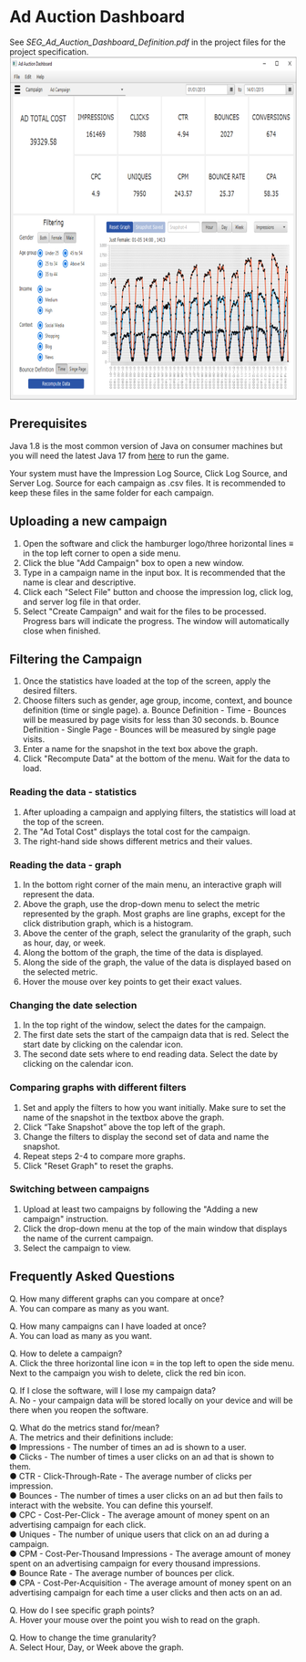 # Ad Auction Dashboard
See *SEG_Ad_Auction_Dashboard_Definition.pdf* in the project files for the project specification.
<img src="https://github.com/ransaked1/UniversityCoursework/blob/master/COMP2211/screenshot.png?raw=true" align="center" width="779" height="602">

## Prerequisites

Java 1.8 is the most common version of Java on consumer machines but you will need the latest Java 17 from [here](https://download.oracle.com/java/17/archive/jdk-17.0.3_windows-x64_bin.exe) to run the game.

Your system must have the Impression Log Source, Click Log Source, and Server Log.  Source for each campaign as .csv files. It is recommended to keep these files in the same folder for each campaign.

## Uploading a new campaign

1. Open the software and click the hamburger logo/three horizontal lines ≡ in the top left corner to open a side menu.
2. Click the blue "Add Campaign" box to open a new window.
3. Type in a campaign name in the input box. It is recommended that the name is clear and descriptive.
4. Click each "Select File" button and choose the impression log, click log, and server log file in that order.
5. Select "Create Campaign" and wait for the files to be processed. Progress bars will indicate the progress. The window will
    automatically close when finished.

## Filtering the Campaign

1. Once the statistics have loaded at the top of the screen, apply the desired filters.
2. Choose filters such as gender, age group, income, context, and bounce definition (time or single page).
    a. Bounce Definition - Time - Bounces will be measured by page visits for less than 30 seconds.
    b. Bounce Definition - Single Page - Bounces will be measured by single page visits.
3. Enter a name for the snapshot in the text box above the graph.
4. Click "Recompute Data" at the bottom of the menu. Wait for the data to load.


### Reading the data - statistics

1. After uploading a campaign and applying filters, the statistics will load at the top of the screen.
2. The "Ad Total Cost" displays the total cost for the campaign.
3. The right-hand side shows different metrics and their values.

### Reading the data - graph

1. In the bottom right corner of the main menu, an interactive graph will represent the data.
2. Above the graph, use the drop-down menu to select the metric represented by the graph. Most graphs are line graphs,
    except for the click distribution graph, which is a histogram.
3. Above the center of the graph, select the granularity of the graph, such as hour, day, or week.
4. Along the bottom of the graph, the time of the data is displayed.
5. Along the side of the graph, the value of the data is displayed based on the selected metric.
6. Hover the mouse over key points to get their exact values.

### Changing the date selection

1. In the top right of the window, select the dates for the campaign.
2. The first date sets the start of the campaign data that is red. Select the start date by clicking on the calendar icon.
3. The second date sets where to end reading data. Select the date by clicking on the calendar icon.

### Comparing graphs with different filters

1. Set and apply the filters to how you want initially. Make sure to set the name of the snapshot in the textbox above the
    graph.
2. Click “Take Snapshot” above the top left of the graph.
3. Change the filters to display the second set of data and name the snapshot.
4. Repeat steps 2-4 to compare more graphs.
5. Click "Reset Graph" to reset the graphs.


### Switching between campaigns

1. Upload at least two campaigns by following the "Adding a new campaign" instruction.
2. Click the drop-down menu at the top of the main window that displays the name of the current campaign.
3. Select the campaign to view.

## Frequently Asked Questions

Q. How many different graphs can you compare at once?<br>
A. You can compare as many as you want.

Q. How many campaigns can I have loaded at once?<br>
A. You can load as many as you want.

Q. How to delete a campaign?<br>
A. Click the three horizontal line icon ≡ in the top left to open the side menu. Next to the campaign you wish to delete, click the red
bin icon.

Q. If I close the software, will I lose my campaign data?<br>
A. No - your campaign data will be stored locally on your device and will be there when you reopen the software.

Q. What do the metrics stand for/mean?<br>
A. The metrics and their definitions include:<br>
● Impressions - The number of times an ad is shown to a user.<br>
● Clicks - The number of times a user clicks on an ad that is shown to them.<br>
● CTR - Click-Through-Rate - The average number of clicks per impression.<br>
● Bounces - The number of times a user clicks on an ad but then fails to interact with the website. You can define
this yourself.<br>
● CPC - Cost-Per-Click - The average amount of money spent on an advertising campaign for each click.<br>
● Uniques - The number of unique users that click on an ad during a campaign.<br>
● CPM - Cost-Per-Thousand Impressions - The average amount of money spent on an advertising campaign for
every thousand impressions.<br>
● Bounce Rate - The average number of bounces per click.<br>
● CPA - Cost-Per-Acquisition - The average amount of money spent on an advertising campaign for each time a
user clicks and then acts on an ad.

Q. How do I see specific graph points?<br>
A. Hover your mouse over the point you wish to read on the graph.

Q. How to change the time granularity?<br>
A. Select Hour, Day, or Week above the graph.


